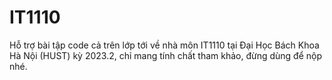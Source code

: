 # IT1110
Hỗ trợ bài tập code cả trên lớp tới về nhà môn IT1110 tại Đại Học Bách Khoa Hà Nội (HUST) kỳ 2023.2, chỉ mang tính chất tham khảo, đừng dùng để nộp nhé.
